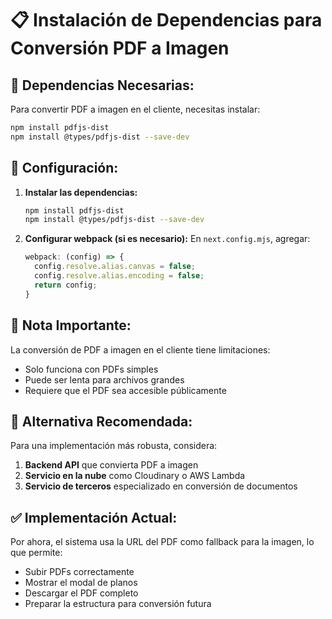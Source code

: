 # 📋 Instalación de Dependencias para Conversión PDF a Imagen

## 🎯 **Dependencias Necesarias:**

Para convertir PDF a imagen en el cliente, necesitas instalar:

```bash
npm install pdfjs-dist
npm install @types/pdfjs-dist --save-dev
```

## 🔧 **Configuración:**

1. **Instalar las dependencias:**
   ```bash
   npm install pdfjs-dist
   npm install @types/pdfjs-dist --save-dev
   ```

2. **Configurar webpack (si es necesario):**
   En `next.config.mjs`, agregar:
   ```javascript
   webpack: (config) => {
     config.resolve.alias.canvas = false;
     config.resolve.alias.encoding = false;
     return config;
   }
   ```

## 📝 **Nota Importante:**

La conversión de PDF a imagen en el cliente tiene limitaciones:
- Solo funciona con PDFs simples
- Puede ser lenta para archivos grandes
- Requiere que el PDF sea accesible públicamente

## 🚀 **Alternativa Recomendada:**

Para una implementación más robusta, considera:
1. **Backend API** que convierta PDF a imagen
2. **Servicio en la nube** como Cloudinary o AWS Lambda
3. **Servicio de terceros** especializado en conversión de documentos

## ✅ **Implementación Actual:**

Por ahora, el sistema usa la URL del PDF como fallback para la imagen, lo que permite:
- Subir PDFs correctamente
- Mostrar el modal de planos
- Descargar el PDF completo
- Preparar la estructura para conversión futura















